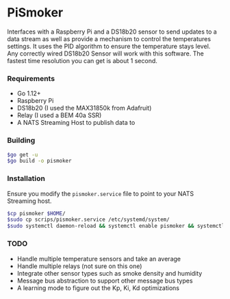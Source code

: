 # PiSmoker

Interfaces with a Raspberry Pi and a DS18b20 sensor to send updates to a data stream as well as provide a mechanism to control the temperatures settings.  It uses the PID algorithm to ensure the temperature stays level.  Any correctly wired DS18b20 Sensor will work with this software.  The fastest time resolution you can get is about 1 second.

### Requirements
* Go 1.12+
* Raspberry Pi
* DS18b20 (I used the MAX31850k from Adafruit)
* Relay (I used a BEM 40a SSR)
* A NATS Streaming Host to publish data to

### Building

```bash
$go get -u
$go build -o pismoker
```

### Installation
Ensure you modify the `pismoker.service` file to point to your NATS Streaming host.
```bash
$cp pismoker $HOME/
$sudo cp scrips/pismoker.service /etc/systemd/system/
$sudo systemctl daemon-reload && systemctl enable pismoker && systemctl start pismoker
```

### TODO
* Handle multiple temperature sensors and take an average
* Handle multiple relays (not sure on this one)
* Integrate other sensor types such as smoke density and humidity
* Message bus abstraction to support other message bus types
* A learning mode to figure out the Kp, Ki, Kd optimizations

